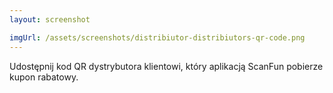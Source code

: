 ```yaml
---
layout: screenshot

imgUrl: /assets/screenshots/distribiutor-distribiutors-qr-code.png
---
```

Udostępnij kod QR dystrybutora klientowi, który aplikacją ScanFun pobierze kupon rabatowy.